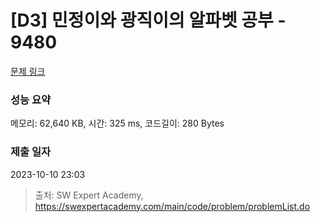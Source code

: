 # [D3] 민정이와 광직이의 알파벳 공부 - 9480 

[문제 링크](https://swexpertacademy.com/main/code/problem/problemDetail.do?contestProbId=AXAdrmW61ssDFAXq) 

### 성능 요약

메모리: 62,640 KB, 시간: 325 ms, 코드길이: 280 Bytes

### 제출 일자

2023-10-10 23:03



> 출처: SW Expert Academy, https://swexpertacademy.com/main/code/problem/problemList.do